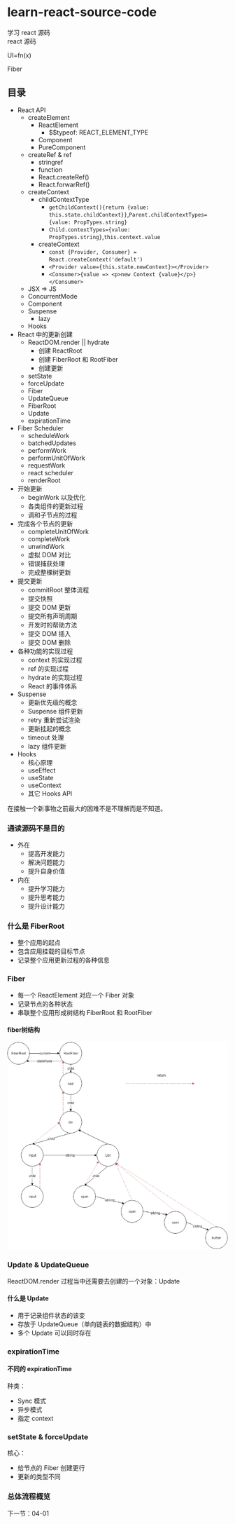 # learn-react-source-code

学习 react 源码  
react 源码

UI=fn(x)

Fiber

## 目录

- React API
  - createElement
    - ReactElement
      - $$typeof: REACT_ELEMENT_TYPE
    - Component
    - PureComponent
  - createRef & ref
    - stringref
    - function
    - React.createRef()
    - React.forwarRef()
  - createContext
    - childContextType
      - `getChildContext(){return {value: this.state.childContext}}`,`Parent.childContextTypes={value: PropTypes.string}`
      - `Child.contextTypes={value: PropTypes.string}`,`this.context.value`
    - createContext
      - `const {Provider, Consumer} = React.createContext('default')`
      - `<Provider value={this.state.newContext}></Provider>`
      - `<Consumer>{value => <p>new Context {value}</p>}</Consumer>`
  - JSX => JS
  - ConcurrentMode
  - Component
  - Suspense
    - lazy
  - Hooks
- React 中的更新创建
  - ReactDOM.render || hydrate
    - 创建 ReactRoot
    - 创建 FiberRoot 和 RootFiber
    - 创建更新
  - setState
  - forceUpdate
  - Fiber
  - UpdateQueue
  - FiberRoot
  - Update
  - expirationTime
- Fiber Scheduler
  - scheduleWork
  - batchedUpdates
  - performWork
  - performUnitOfWork
  - requestWork
  - react scheduler
  - renderRoot
- 开始更新
  - beginWork 以及优化
  - 各类组件的更新过程
  - 调和子节点的过程
- 完成各个节点的更新
  - completeUnitOfWork
  - completeWork
  - unwindWork
  - 虚拟 DOM 对比
  - 错误捕获处理
  - 完成整棵树更新
- 提交更新
  - commitRoot 整体流程
  - 提交快照
  - 提交 DOM 更新
  - 提交所有声明周期
  - 开发时的帮助方法
  - 提交 DOM 插入
  - 提交 DOM 删除
- 各种功能的实现过程
  - context 的实现过程
  - ref 的实现过程
  - hydrate 的实现过程
  - React 的事件体系
- Suspense
  - 更新优先级的概念
  - Suspense 组件更新
  - retry 重新尝试渲染
  - 更新挂起的概念
  - timeout 处理
  - lazy 组件更新
- Hooks
  - 核心原理
  - useEffect
  - useState
  - useContext
  - 其它 Hooks API

在接触一个新事物之前最大的困难不是不理解而是不知道。

### 通读源码不是目的

- 外在
  - 提高开发能力
  - 解决问题能力
  - 提升自身价值
- 内在
  - 提升学习能力
  - 提升思考能力
  - 提升设计能力

### 什么是 FiberRoot

- 整个应用的起点
- 包含应用挂载的目标节点
- 记录整个应用更新过程的各种信息

### Fiber

- 每一个 ReactElement 对应一个 Fiber 对象
- 记录节点的各种状态
- 串联整个应用形成树结构
FiberRoot 和 RootFiber

#### fiber树结构

![fibertree](images/fiberTree.png)

### Update & UpdateQueue

ReactDOM.render 过程当中还需要去创建的一个对象：Update

#### 什么是 Update

- 用于记录组件状态的该变
- 存放于 UpdateQueue（单向链表的数据结构）中
- 多个 Update 可以同时存在

### expirationTime

#### 不同的 expirationTime

种类：

- Sync 模式
- 异步模式
- 指定 context

### setState & forceUpdate

核心：

- 给节点的 Fiber 创建更行
- 更新的类型不同

### 总体流程概览

下一节：04-01
